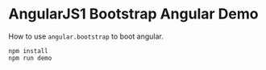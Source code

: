 AngularJS1 Bootstrap Angular Demo
=================================

How to use `angular.bootstrap` to boot angular.

```
npm install
npm run demo
```
